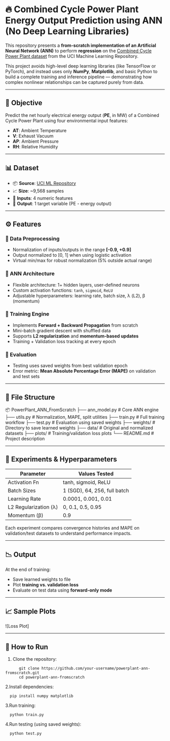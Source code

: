 # 🔥 Combined Cycle Power Plant Energy Output Prediction using ANN (No Deep Learning Libraries)

This repository presents a **from-scratch implementation of an Artificial Neural Network (ANN)** to perform **regression** on the [Combined Cycle Power Plant dataset](https://archive.ics.uci.edu/ml/datasets/Combined+Cycle+Power+Plant) from the UCI Machine Learning Repository. 

This project avoids high-level deep learning libraries (like TensorFlow or PyTorch), and instead uses only **NumPy**, **Matplotlib**, and basic Python to build a complete training and inference pipeline — demonstrating how complex nonlinear relationships can be captured purely from data.

---

## 🎯 Objective

Predict the net hourly electrical energy output (**PE**, in MW) of a Combined Cycle Power Plant using four environmental input features:
- **AT**: Ambient Temperature
- **V**: Exhaust Vacuum
- **AP**: Ambient Pressure
- **RH**: Relative Humidity

---

## 📊 Dataset

- 📦 **Source**: [UCI ML Repository](https://archive.ics.uci.edu/ml/datasets/Combined+Cycle+Power+Plant)
- 📈 **Size**: ~9,568 samples
- 🧮 **Inputs**: 4 numeric features
- 🎯 **Output**: 1 target variable (PE - energy output)

---

## ⚙️ Features

### 🔁 Data Preprocessing
- Normalization of inputs/outputs in the range **[-0.9, +0.9]**
- Output normalized to [0, 1] when using logistic activation
- Virtual min/max for robust normalization (5% outside actual range)

### 🧠 ANN Architecture
- Flexible architecture: 1+ hidden layers, user-defined neurons
- Custom activation functions: `tanh`, `sigmoid`, `ReLU`
- Adjustable hyperparameters: learning rate, batch size, λ (L2), β (momentum)

### 🔧 Training Engine
- Implements **Forward + Backward Propagation** from scratch
- Mini-batch gradient descent with shuffled data
- Supports **L2 regularization** and **momentum-based updates**
- Training + Validation loss tracking at every epoch

### 🧪 Evaluation
- Testing uses saved weights from best validation epoch
- Error metric: **Mean Absolute Percentage Error (MAPE)** on validation and test sets

---

## 📁 File Structure
📦 PowerPlant_ANN_FromScratch
├── ann_model.py # Core ANN engine
├── utils.py # Normalization, MAPE, split utilities
├── train.py # Full training workflow
├── test.py # Evaluation using saved weights
├── weights/ # Directory to save learned weights
├── data/ # Original and normalized datasets
├── plots/ # Training/validation loss plots
└── README.md # Project description


---

## 🧪 Experiments & Hyperparameters

| Parameter       | Values Tested                         |
|----------------|----------------------------------------|
| Activation Fn   | tanh, sigmoid, ReLU                   |
| Batch Sizes     | 1 (SGD), 64, 256, full batch          |
| Learning Rate   | 0.0001, 0.001, 0.01                   |
| L2 Regularization (λ) | 0, 0.1, 0.5, 0.95                |
| Momentum (β)    | 0.9                                   |

Each experiment compares convergence histories and MAPE on validation/test datasets to understand performance impacts.

---

## 📉 Output

At the end of training:
- Save learned weights to file
- Plot **training vs. validation loss**
- Evaluate on test data using **forward-only mode**

---

## 📈 Sample Plots

![Loss Plot]

---

## 🚀 How to Run

1. Clone the repository:
 ```
       git clone https://github.com/your-username/powerplant-ann-fromscratch.git
       cd powerplant-ann-fromscratch
``` 
2.Install dependencies:
 
      pip install numpy matplotlib

3.Run training:

      python train.py

4.Run testing (using saved weights):
  
      python test.py

